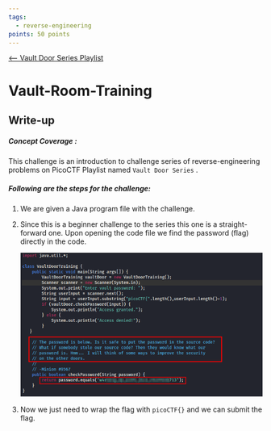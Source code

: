 ```yaml
---
tags:
  - reverse-engineering
points: 50 points
---
```


[<-- Vault Door Series Playlist](../../writeup-list.md#vault-door-series)

# Vault-Room-Training

## Write-up
##### Concept Coverage :
This challenge is an introduction to challenge series of reverse-engineering problems on PicoCTF  Playlist named `Vault Door Series` .

##### Following are the steps for the challenge: 
1. We are given a Java program file with the challenge.
2. Since this is a beginner challenge to the series this one is a straight-forward one. Upon opening the code file we find the password (flag) directly in the code.
    
    ![flag](./assets/flag.png)
    
3. Now we just need to wrap the flag with `picoCTF{}` and we can submit the flag.